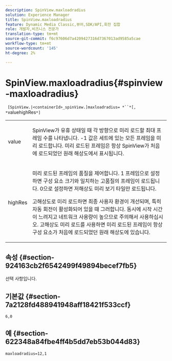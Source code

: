```yaml
---
description: SpinView.maxloadradius
solution: Experience Manager
title: SpinView.maxloadradius
feature: Dynamic Media Classic,뷰어,SDK/API,회전 집합
role: 개발자,비즈니스 전문가
translation-type: tm+mt
source-git-commit: f6c97606d7a4209427316d7367013ad9585a5cae
workflow-type: tm+mt
source-wordcount: '145'
ht-degree: 2%

---
```



# SpinView.maxloadradius{#spinview-maxloadradius}

` [SpinView.|<containerId>_spinView.]maxloadradius= *``*[, *`valuehighRes`*]`

<table id="table_49FFD1BC53B846F09A6D214BC8C5C3FE"> 
 <tbody> 
  <tr> 
   <td colname="col1"> <p> <span class="codeph"><span class="varname"> value</span></span> </p> </td> 
   <td colname="col2"> <p> SpinView가 유휴 상태일 때 각 방향으로 미리 로드할 최대 프레임 수를 나타냅니다. <span class="codeph"> -1</span> 값은 세트에 있는 모든 프레임을 미리 로드합니다. 미리 로드된 프레임은 항상 SpinView가 처음에 로드되었던 원래 해상도에서 표시됩니다. </p> </td> 
  </tr> 
  <tr> 
   <td colname="col1"> <p><span class="codeph"><span class="varname"> highRes</span></span> </p> </td> 
   <td colname="col2"> <p> 미리 로드된 프레임의 품질을 제어합니다. <span class="codeph"> 1</span> 프레임으로 설정하면 구성 요소 크기와 일치하는 고품질의 프레임이 로드됩니다. <span class="codeph"> 0</span>으로 설정하면 저해상도 미리 보기 타일만 로드됩니다. </p> <p>고해상도로 미리 로드하면 최종 사용자 환경이 개선되며, 특히 자동 회전이 활성화되어 있을 때 그러합니다. 동시에 시작 시간이 느려지고 네트워크 사용량이 높으므로 주의해서 사용하십시오. 고해상도 미리 로드를 사용하면 미리 로드된 프레임이 항상 구성 요소가 처음에 로드되었던 원래 해상도에 있습니다. </p> </td> 
  </tr> 
 </tbody> 
</table>

## 속성 {#section-924163cb2f6542499f49894becef7fb5}

선택 사항입니다.

## 기본값 {#section-7a2128fd488941948aff18421f533ccf}

`6,0`

## 예 {#section-622348a84fbe4ff4b5dd7eb53b044d83}

`maxloadradius=12,1`
